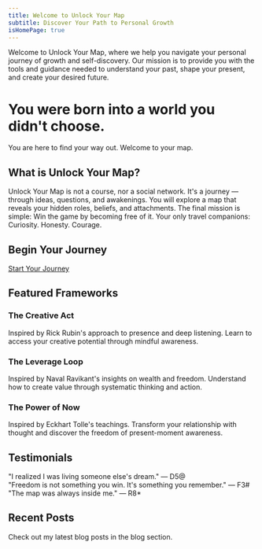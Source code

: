 ```yaml
---
title: Welcome to Unlock Your Map
subtitle: Discover Your Path to Personal Growth
isHomePage: true
---
```


Welcome to Unlock Your Map, where we help you navigate your personal journey of growth and self-discovery. Our mission is to provide you with the tools and guidance needed to understand your past, shape your present, and create your desired future.

# You were born into a world you didn't choose.

You are here to find your way out. Welcome to your map.

## What is Unlock Your Map?

Unlock Your Map is not a course, nor a social network.
It's a journey — through ideas, questions, and awakenings.
You will explore a map that reveals your hidden roles, beliefs, and attachments.
The final mission is simple: Win the game by becoming free of it.
Your only travel companions: Curiosity. Honesty. Courage.

## Begin Your Journey

[Start Your Journey](/signup.html)

## Featured Frameworks

<div class="card">
<h3>The Creative Act</h3>
Inspired by Rick Rubin's approach to presence and deep listening. Learn to access your creative potential through mindful awareness.
</div>

<div class="card">
<h3>The Leverage Loop</h3>
Inspired by Naval Ravikant's insights on wealth and freedom. Understand how to create value through systematic thinking and action.
</div>

<div class="card">
<h3>The Power of Now</h3>
Inspired by Eckhart Tolle's teachings. Transform your relationship with thought and discover the freedom of present-moment awareness.
</div>

## Testimonials

<div class="quote">
"I realized I was living someone else's dream." — D5@
</div>

<div class="quote">
"Freedom is not something you win. It's something you remember." — F3#
</div>

<div class="quote">
"The map was always inside me." — R8*
</div>

## Recent Posts

Check out my latest blog posts in the blog section. 